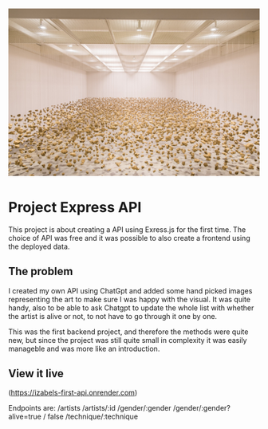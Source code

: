 <h1 align="center">
  <a href="">
    <img src="/public/Api of art.jpg" alt="Project Banner Image">
  </a>
</h1>

# Project Express API

This project is about creating a API using Exress.js for the first time. The choice of API was free and it was possible to also create a frontend using the deployed data. 

## The problem
I created my own API using ChatGpt and added some hand picked images representing the art to make sure I was happy with the visual. It was quite handy, also to be able to ask Chatgpt to update the whole list with whether the artist is alive or not, to not have to go through it one by one. 

This was the first backend project, and therefore the methods were quite new, but since the project was still quite small in complexity it was easily manageble and was more like an introduction. 

## View it live

(https://izabels-first-api.onrender.com)

Endpoints are:  /artists
                /artists/:id
                /gender/:gender
                /gender/:gender?alive=true / false
                /technique/:technique

